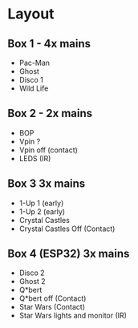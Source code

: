 
# Layout

## Box 1 - 4x mains

- Pac-Man
- Ghost
- Disco 1
- Wild Life

## Box 2 - 2x mains

- BOP
- Vpin ? 
- Vpin off (contact)
- LEDS (IR)

## Box 3 3x mains

- 1-Up 1 (early)
- 1-Up 2 (early)
- Crystal Castles
- Crystal Castles Off (Contact)

## Box 4 (ESP32) 3x mains

- Disco 2
- Ghost 2
- Q*bert
- Q*bert off (Contact)
- Star Wars (Contact)
- Star Wars lights and monitor (IR)

